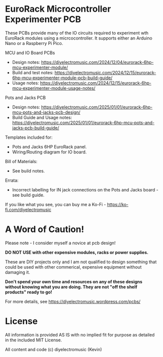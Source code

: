 # EuroRack Microcontroller Experimenter PCB

These PCBs provide many of the IO circuits required to experiment wth EuroRack modules using a micrcocontroller.  It supports either an Arduino Nano or a Raspberry Pi Pico.

MCU and IO Board PCBs
- Design notes: https://diyelectromusic.com/2024/12/04/eurorack-6hp-mcu-experimenter-module/
- Build and test notes: https://diyelectromusic.com/2024/12/15/eurorack-6hp-mcu-experimenter-module-pcb-build-guide/
- Usage notes: https://diyelectromusic.com/2024/12/15/eurorack-6hp-mcu-experimenter-module-usage-notes/

Pots and Jacks PCB
- Design notes: https://diyelectromusic.com/2025/01/01/eurorack-6hp-mcu-pots-and-jacks-pcb-design/
- Build Guide and Usage notes: https://diyelectromusic.com/2025/01/01/eurorack-6hp-mcu-pots-and-jacks-pcb-build-guide/

Templates included for:
- Pots and Jacks 6HP EuroRack panel.
- Wiring/Routing diagram for IO board.

Bill of Materials:
- See build notes.

Errata:
- Incorrect labelling for IN jack connections on the Pots and Jacks board - see build guide.

If you like what you see, you can buy me a Ko-Fi - https://ko-fi.com/diyelectromusic

#  A Word of Caution!

Please note - I consider myself a novice at pcb design!

**DO NOT USE with other expensive modules, racks or power supplies.**

These are DIY projects only and I am not qualified to design something that could be used with other commerical, expensive equipment without damaging it.

**Don't spend your own time and resources on any of these designs without knowing what you are doing.  They are not "off the shelf products" ready to go!**

For more details, see https://diyelectromusic.wordpress.com/pcbs/

# License

All information is provided AS IS with no implied fit for purpose as detailed in the included MIT License.

All content and code (c) diyelectromusic (Kevin)
